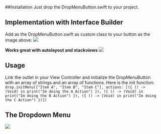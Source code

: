 ##Installation
Just drop the DropMenuButton.swift to your project.

## Implementation with Interface Builder
Add as the DropMenuButton.swift as custom class to your button as the image above:
![](http://s14.postimg.org/tqhfdai4x/Captura_de_Tela_2016_10_26_a_s_13_33_10.png)

**Works great with autolayout and stackviews**
![](http://s12.postimg.org/mfaqod2ml/Captura_de_Tela_2016_10_26_a_s_13_45_41.png)

## Usage
Link the outlet in your View Controller and initialize the DropMenuButton with an array of strings and an array of functions.
Here is the init function:
`drop.initMenu(["Item A", "Item B", "Item C"], actions: [({ () -> (Void) in
            print("Im doing the A Action")
        }), ({ () -> (Void) in
            print("Im doing the B Action")
        }), ({ () -> (Void) in
            print("Im doing the C Action")
        })])`

## The Dropdown Menu

![](http://s12.postimg.org/dyb8dfxxp/dropdownmenu.jpg)
